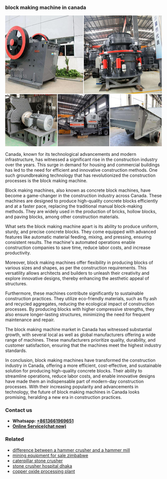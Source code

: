 <h3>block making machine in canada</h3><img src='1702260028.jpg' alt=''><p>Canada, known for its technological advancements and modern infrastructure, has witnessed a significant rise in the construction industry over the years. This surge in demand for housing and commercial buildings has led to the need for efficient and innovative construction methods. One such groundbreaking technology that has revolutionized the construction processes is the block making machine.</p><p>Block making machines, also known as concrete block machines, have become a game-changer in the construction industry across Canada. These machines are designed to produce high-quality concrete blocks efficiently and at a faster pace, replacing the traditional manual block-making methods. They are widely used in the production of bricks, hollow blocks, and paving blocks, among other construction materials.</p><p>What sets the block making machine apart is its ability to produce uniform, sturdy, and precise concrete blocks. They come equipped with advanced features like automatic material feeding, mixing, and pressing, ensuring consistent results. The machine's automated operations enable construction companies to save time, reduce labor costs, and increase productivity.</p><p>Moreover, block making machines offer flexibility in producing blocks of various sizes and shapes, as per the construction requirements. This versatility allows architects and builders to unleash their creativity and explore innovative designs, thereby enhancing the aesthetic appeal of structures.</p><p>Furthermore, these machines contribute significantly to sustainable construction practices. They utilize eco-friendly materials, such as fly ash and recycled aggregates, reducing the ecological impact of construction processes. By producing blocks with higher compressive strengths, they also ensure longer-lasting structures, minimizing the need for frequent maintenance and repair.</p><p>The block making machine market in Canada has witnessed substantial growth, with several local as well as global manufacturers offering a wide range of machines. These manufacturers prioritize quality, durability, and customer satisfaction, ensuring that the machines meet the highest industry standards.</p><p>In conclusion, block making machines have transformed the construction industry in Canada, offering a more efficient, cost-effective, and sustainable solution for producing high-quality concrete blocks. Their ability to streamline operations, reduce labor costs, and enable innovative designs have made them an indispensable part of modern-day construction processes. With their increasing popularity and advancements in technology, the future of block making machines in Canada looks promising, heralding a new era in construction practices.</p><h3>Contact us</h3><ul><li><strong>Whatsapp:&nbsp;<a href="https://wa.me/8613661969651">+8613661969651</a></strong></li><li><a href="https://swt.shibang-china.com/?git&amp;zhl&amp;block making machine in canada"><strong>Online Service(chat now)</strong></a></li></ul><h3>Related</h3><ul><li><a href='difference between a hammer crusher and a hammer mill.md'>difference between a hammer crusher and a hammer mill</a></li><li><a href='mining equipment for sale zimbabwe.md'>mining equipment for sale zimbabwe</a></li><li><a href='caterpillar stone crusher.md'>caterpillar stone crusher</a></li><li><a href='stone crusher hospital dhaka.md'>stone crusher hospital dhaka</a></li><li><a href='copper oxide processing plant.md'>copper oxide processing plant</a></li></ul>